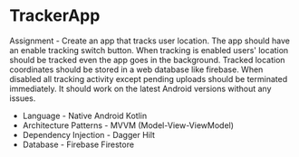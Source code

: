 # TrackerApp
Assignment - Create an app that tracks user location. The app should have an enable tracking switch button. When tracking is enabled users' location should be tracked even the app goes in the background. Tracked location coordinates should be stored in a web database like firebase. When disabled all tracking activity except pending uploads should be terminated immediately. It should work on the latest Android versions without any issues. 

- Language - Native Android Kotlin
- Architecture Patterns - MVVM (Model-View-ViewModel)
- Dependency Injection - Dagger Hilt
- Database - Firebase Firestore

